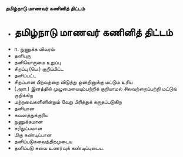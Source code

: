 **தமிழ்நாடு மாணவர் கணினித் திட்டம்**
- # தமிழ்நாடு மாணவர் கணினித் திட்டம்
- n. நுணுக்க விவரம்
- தனியுரு
- தனியொருமை உறுப்பு
- சிறப்பு (பெ.) குறிப்பிட்ட
- தனிப்பட்ட
- சிறப்பான பிறவற்றை விடுத்து ஒன்றினுக்கு மட்டும் உரிய
- (அள.) இனத்தில் முழுமையையும்பற்றிக் குறியாமல் சிலவற்றைப்பற்றி மட்டுங் குறிக்கிற
- மற்றவைகளினின்றும் வேறு பிரித்துக் கருதப்படுகிற
- தனியான
- கவனத்துக்குரிய
- நுணுக்கமான
- சரிநுட்பமான
- மிகு கண்டிப்பான
- தனிப்படுசுவைத்திறமுடைய
- தனிப்படு சுவை உணர்வுக் கண்டிப்புடைய.

